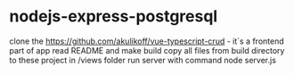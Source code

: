 
# nodejs-express-postgresql
clone the https://github.com/akulikoff/vue-typescript-crud - it`s a frontend part of app
read README and make build
copy all files from build directory to these project in /views folder
run server with command node server.js
